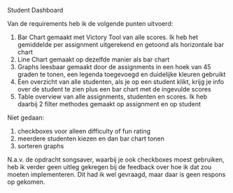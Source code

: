 Student Dashboard

Van de requirements heb ik de volgende punten uitvoerd:
1. Bar Chart gemaakt met Victory Tool van alle scores. Ik heb het gemiddelde per assignment uitgerekend en getoond als horizontale bar chart
2. Line Chart gemaakt op dezelfde manier als bar chart
3. Graphs leesbaar gemaakt door de assignments in een hoek van 45 graden te tonen, een legenda toegevoegd en duidelijke kleuren gebruikt
4. Een overzicht van alle studenten, als je op een student klikt, krijg je info over de student te zien plus een bar chart met de ingevulde scores
5. Table overview van alle assignments, studenten en scores. Ik heb daarbij 2 filter methodes gemaakt op assignment en op student

Niet gedaan:
1. checkboxes voor alleen difficulty of fun rating
2. meerdere studenten kiezen en dan bar chart tonen
3. sorteren graphs

N.a.v. de opdracht songsaver, waarbij je ook checkboxes moest gebruiken, heb ik verder geen uitleg gekregen bij de feedback over hoe ik dat zou moeten implementeren. Dit had ik wel gevraagd, maar daar is geen respons op gekomen.